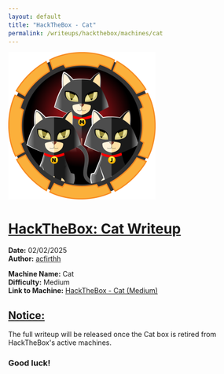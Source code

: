 ```yaml
---
layout: default
title: "HackTheBox - Cat"
permalink: /writeups/hackthebox/machines/cat
---
```


![HackTheBox: Cat (Medium)](images/cat.png)
<h1><ins>HackTheBox: Cat Writeup</ins></h1>

**Date:** 02/02/2025\
**Author:** [acfirthh](https://github.com/acfirthh)

**Machine Name:** Cat\
**Difficulty:** Medium\
**Link to Machine:** [HackTheBox - Cat (Medium)](https://app.hackthebox.com/machines/Cat)

<h2><ins>Notice:</ins></h2>
The full writeup will be released once the Cat box is retired from HackTheBox's active machines.

### Good luck!